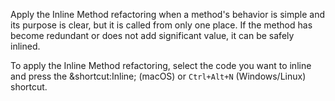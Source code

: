 Apply the Inline Method refactoring when a method's behavior is simple and its purpose is clear, but it is called from only one place.
If the method has become redundant or does not add significant value, it can be safely inlined.

To apply the Inline Method refactoring, select the code you want to inline and press the &shortcut:Inline; (macOS) or `Ctrl+Alt+N` (Windows/Linux) shortcut. 
